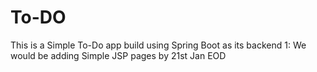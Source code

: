 # To-DO
This is a Simple To-Do app build using Spring Boot as its backend
1: We would be adding Simple JSP pages by 21st Jan EOD
